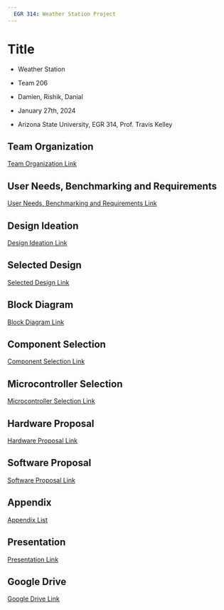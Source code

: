 ```yaml
---
  EGR 314: Weather Station Project
---
```


# Title
* Weather Station

* Team 206

* Damien, Rishik, Danial

* January 27th, 2024

* Arizona State University, EGR 314, Prof. Travis Kelley

## Team Organization
[Team Organization Link](TeamOrganization/TeamOrgPage.md)

## User Needs, Benchmarking and Requirements
[User Needs, Benchmarking and Requirements Link](UserNeeds/UserNeedsPage.md)

## Design Ideation
[Design Ideation Link](DesignIdeation/DesignPage.md)

## Selected Design
[Selected Design Link](https://github.com/EGR-314-Team-Project/Team__206.github.io/blob/main/SelectedDesign.md)

## Block Diagram
[Block Diagram Link](https://github.com/EGR-314-Team-Project/Team__206.github.io/blob/main/Team%20Project%20Block%20Diagram.pdf)

## Component Selection
[Component Selection Link](https://github.com/EGR-314-Team-Project/Team__206.github.io/blob/main/ComponentSelection.md)

## Microcontroller Selection
[Microcontroller Selection Link](https://github.com/EGR-314-Team-Project/Team__206.github.io/blob/main/MicrocontrollerSelection.md)

## Hardware Proposal
[Hardware Proposal Link](https://github.com/EGR-314-Team-Project/Team__206.github.io/blob/main/HardwareProposal.md)

## Software Proposal
[Software Proposal Link](https://github.com/EGR-314-Team-Project/Team__206.github.io/blob/main/SoftwareProposal.md)

## Appendix
[Appendix List](AppendixFolder/AppendixList.md)

## Presentation 
[Presentation Link](https://www.youtube.com/watch?v=RiEE4pfU-nE)

## Google Drive 
[Google Drive Link](https://drive.google.com/drive/folders/1Jzank-yfg7fnjD1aJgV_UgyCZX7v0Qoe?usp=drive_link)
